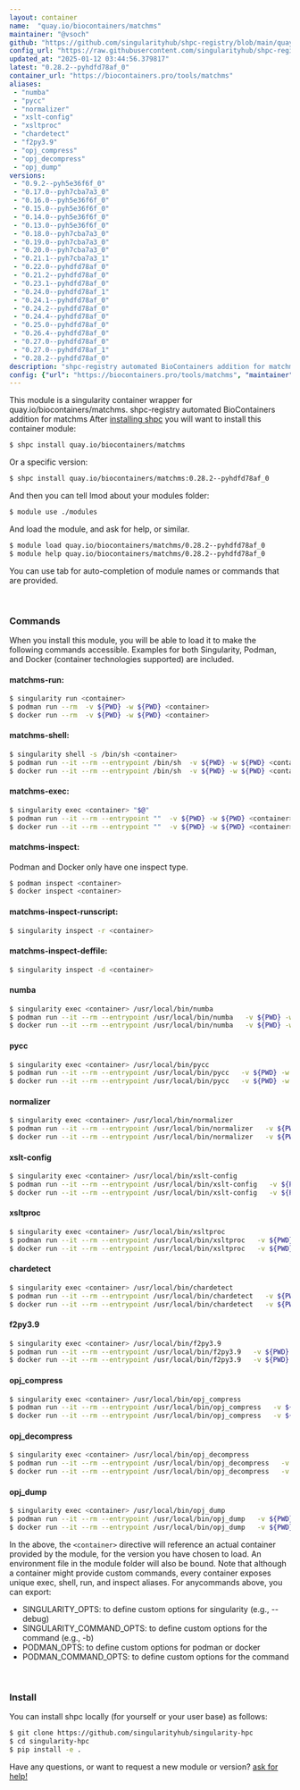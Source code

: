 ```yaml
---
layout: container
name:  "quay.io/biocontainers/matchms"
maintainer: "@vsoch"
github: "https://github.com/singularityhub/shpc-registry/blob/main/quay.io/biocontainers/matchms/container.yaml"
config_url: "https://raw.githubusercontent.com/singularityhub/shpc-registry/main/quay.io/biocontainers/matchms/container.yaml"
updated_at: "2025-01-12 03:44:56.379817"
latest: "0.28.2--pyhdfd78af_0"
container_url: "https://biocontainers.pro/tools/matchms"
aliases:
 - "numba"
 - "pycc"
 - "normalizer"
 - "xslt-config"
 - "xsltproc"
 - "chardetect"
 - "f2py3.9"
 - "opj_compress"
 - "opj_decompress"
 - "opj_dump"
versions:
 - "0.9.2--pyh5e36f6f_0"
 - "0.17.0--pyh7cba7a3_0"
 - "0.16.0--pyh5e36f6f_0"
 - "0.15.0--pyh5e36f6f_0"
 - "0.14.0--pyh5e36f6f_0"
 - "0.13.0--pyh5e36f6f_0"
 - "0.18.0--pyh7cba7a3_0"
 - "0.19.0--pyh7cba7a3_0"
 - "0.20.0--pyh7cba7a3_0"
 - "0.21.1--pyh7cba7a3_1"
 - "0.22.0--pyhdfd78af_0"
 - "0.21.2--pyhdfd78af_0"
 - "0.23.1--pyhdfd78af_0"
 - "0.24.0--pyhdfd78af_1"
 - "0.24.1--pyhdfd78af_0"
 - "0.24.2--pyhdfd78af_0"
 - "0.24.4--pyhdfd78af_0"
 - "0.25.0--pyhdfd78af_0"
 - "0.26.4--pyhdfd78af_0"
 - "0.27.0--pyhdfd78af_0"
 - "0.27.0--pyhdfd78af_1"
 - "0.28.2--pyhdfd78af_0"
description: "shpc-registry automated BioContainers addition for matchms"
config: {"url": "https://biocontainers.pro/tools/matchms", "maintainer": "@vsoch", "description": "shpc-registry automated BioContainers addition for matchms", "latest": {"0.28.2--pyhdfd78af_0": "sha256:89b6a7250616af0decf0d99c6134da00f92e392bcb6c573cc10e323d16b1e281"}, "tags": {"0.9.2--pyh5e36f6f_0": "sha256:d1a8f1d785b8993724305e4684caae5bc194b9fbb99053883eacfead753f20c0", "0.17.0--pyh7cba7a3_0": "sha256:e627c7edc52623413aaaa9a8e0d5ab36745a674a134fc9068ebfca9c2b64fef4", "0.16.0--pyh5e36f6f_0": "sha256:cdf51e0e46be5f20c34b9ab1cb65a91fb2e442816ef18b1a9c7b6f684dc686b9", "0.15.0--pyh5e36f6f_0": "sha256:7eb8d5731823c178bef092c725dcb4c2caebef300ac97c4607ff23bba500602a", "0.14.0--pyh5e36f6f_0": "sha256:99c8f316ffe94fdff131082c7cd6b46034c5d88eacf11dd1d2dc3b752fd688c3", "0.13.0--pyh5e36f6f_0": "sha256:7063e83d9cbf4047af3950a2fa29ec82e374f446ac033cea554759df9517537b", "0.18.0--pyh7cba7a3_0": "sha256:c2ad348646f2dfb3544b4bc63f8c0bc485dc0e41372f6f92789d8c044c830b2b", "0.19.0--pyh7cba7a3_0": "sha256:89953c25bd9b6f146c757f773ffa85fccbbb6e74ad2933d037db7624d33484d6", "0.20.0--pyh7cba7a3_0": "sha256:0f5b62b6f60ee1dcff8fa0312bdeae42eea4bc6e3fdd7de5a5606c09eb4bb176", "0.21.1--pyh7cba7a3_1": "sha256:604aa431ee5865426ba8c5c891b653f87a6ace2ef4edb447d660bccec8205e58", "0.22.0--pyhdfd78af_0": "sha256:5edb5f66bf1f58ca9a08a90130f7f60f0f1ed3e5abed51bba960f83003cb50a6", "0.21.2--pyhdfd78af_0": "sha256:3729fbb9320fdddc713d39e8820b3c6f591206c832712d2ecf30a9b0933e30be", "0.23.1--pyhdfd78af_0": "sha256:d1d7aa30b281b920c627fc2551acbe675d16b447a763837b1607715242a48a9b", "0.24.0--pyhdfd78af_1": "sha256:4026ba35c70e292ba6981767aa86bd6899ae8cd623df7586a7875b8805382bf0", "0.24.1--pyhdfd78af_0": "sha256:fe3473d65240212621445b10237715a2e0d4f12b66c437540d601e8453044c7d", "0.24.2--pyhdfd78af_0": "sha256:381beb8f3a9b772df8608d9dc81228596006f55d1ce75f661e1d571b494fbf69", "0.24.4--pyhdfd78af_0": "sha256:90749df13c1d96a0da55be7cd49881ce45e698fd820758c9f6780b7ae3077f70", "0.25.0--pyhdfd78af_0": "sha256:f05c8c314d4bc6fccf6d8587c8eaad653fa77d561a2f82cd03827f6248b37e79", "0.26.4--pyhdfd78af_0": "sha256:5de845971b5f9c9f74182675541c2e6e0fc98356136a60cc264bf5fe87febdd1", "0.27.0--pyhdfd78af_0": "sha256:25e08859755994ce8d476bdd6c8c39907ae31d00ee076041f33efeb22ae59913", "0.27.0--pyhdfd78af_1": "sha256:30272c2c5b4d42fecf0bdc20b02f868b6ab212df702d7e010691a808c6261de9", "0.28.2--pyhdfd78af_0": "sha256:89b6a7250616af0decf0d99c6134da00f92e392bcb6c573cc10e323d16b1e281"}, "docker": "quay.io/biocontainers/matchms", "aliases": {"numba": "/usr/local/bin/numba", "pycc": "/usr/local/bin/pycc", "normalizer": "/usr/local/bin/normalizer", "xslt-config": "/usr/local/bin/xslt-config", "xsltproc": "/usr/local/bin/xsltproc", "chardetect": "/usr/local/bin/chardetect", "f2py3.9": "/usr/local/bin/f2py3.9", "opj_compress": "/usr/local/bin/opj_compress", "opj_decompress": "/usr/local/bin/opj_decompress", "opj_dump": "/usr/local/bin/opj_dump"}}
---
```


This module is a singularity container wrapper for quay.io/biocontainers/matchms.
shpc-registry automated BioContainers addition for matchms
After [installing shpc](#install) you will want to install this container module:


```bash
$ shpc install quay.io/biocontainers/matchms
```

Or a specific version:

```bash
$ shpc install quay.io/biocontainers/matchms:0.28.2--pyhdfd78af_0
```

And then you can tell lmod about your modules folder:

```bash
$ module use ./modules
```

And load the module, and ask for help, or similar.

```bash
$ module load quay.io/biocontainers/matchms/0.28.2--pyhdfd78af_0
$ module help quay.io/biocontainers/matchms/0.28.2--pyhdfd78af_0
```

You can use tab for auto-completion of module names or commands that are provided.

<br>

### Commands

When you install this module, you will be able to load it to make the following commands accessible.
Examples for both Singularity, Podman, and Docker (container technologies supported) are included.

#### matchms-run:

```bash
$ singularity run <container>
$ podman run --rm  -v ${PWD} -w ${PWD} <container>
$ docker run --rm  -v ${PWD} -w ${PWD} <container>
```

#### matchms-shell:

```bash
$ singularity shell -s /bin/sh <container>
$ podman run --it --rm --entrypoint /bin/sh  -v ${PWD} -w ${PWD} <container>
$ docker run --it --rm --entrypoint /bin/sh  -v ${PWD} -w ${PWD} <container>
```

#### matchms-exec:

```bash
$ singularity exec <container> "$@"
$ podman run --it --rm --entrypoint ""  -v ${PWD} -w ${PWD} <container> "$@"
$ docker run --it --rm --entrypoint ""  -v ${PWD} -w ${PWD} <container> "$@"
```

#### matchms-inspect:

Podman and Docker only have one inspect type.

```bash
$ podman inspect <container>
$ docker inspect <container>
```

#### matchms-inspect-runscript:

```bash
$ singularity inspect -r <container>
```

#### matchms-inspect-deffile:

```bash
$ singularity inspect -d <container>
```


#### numba

```bash
$ singularity exec <container> /usr/local/bin/numba
$ podman run --it --rm --entrypoint /usr/local/bin/numba   -v ${PWD} -w ${PWD} <container> -c " $@"
$ docker run --it --rm --entrypoint /usr/local/bin/numba   -v ${PWD} -w ${PWD} <container> -c " $@"
```


#### pycc

```bash
$ singularity exec <container> /usr/local/bin/pycc
$ podman run --it --rm --entrypoint /usr/local/bin/pycc   -v ${PWD} -w ${PWD} <container> -c " $@"
$ docker run --it --rm --entrypoint /usr/local/bin/pycc   -v ${PWD} -w ${PWD} <container> -c " $@"
```


#### normalizer

```bash
$ singularity exec <container> /usr/local/bin/normalizer
$ podman run --it --rm --entrypoint /usr/local/bin/normalizer   -v ${PWD} -w ${PWD} <container> -c " $@"
$ docker run --it --rm --entrypoint /usr/local/bin/normalizer   -v ${PWD} -w ${PWD} <container> -c " $@"
```


#### xslt-config

```bash
$ singularity exec <container> /usr/local/bin/xslt-config
$ podman run --it --rm --entrypoint /usr/local/bin/xslt-config   -v ${PWD} -w ${PWD} <container> -c " $@"
$ docker run --it --rm --entrypoint /usr/local/bin/xslt-config   -v ${PWD} -w ${PWD} <container> -c " $@"
```


#### xsltproc

```bash
$ singularity exec <container> /usr/local/bin/xsltproc
$ podman run --it --rm --entrypoint /usr/local/bin/xsltproc   -v ${PWD} -w ${PWD} <container> -c " $@"
$ docker run --it --rm --entrypoint /usr/local/bin/xsltproc   -v ${PWD} -w ${PWD} <container> -c " $@"
```


#### chardetect

```bash
$ singularity exec <container> /usr/local/bin/chardetect
$ podman run --it --rm --entrypoint /usr/local/bin/chardetect   -v ${PWD} -w ${PWD} <container> -c " $@"
$ docker run --it --rm --entrypoint /usr/local/bin/chardetect   -v ${PWD} -w ${PWD} <container> -c " $@"
```


#### f2py3.9

```bash
$ singularity exec <container> /usr/local/bin/f2py3.9
$ podman run --it --rm --entrypoint /usr/local/bin/f2py3.9   -v ${PWD} -w ${PWD} <container> -c " $@"
$ docker run --it --rm --entrypoint /usr/local/bin/f2py3.9   -v ${PWD} -w ${PWD} <container> -c " $@"
```


#### opj_compress

```bash
$ singularity exec <container> /usr/local/bin/opj_compress
$ podman run --it --rm --entrypoint /usr/local/bin/opj_compress   -v ${PWD} -w ${PWD} <container> -c " $@"
$ docker run --it --rm --entrypoint /usr/local/bin/opj_compress   -v ${PWD} -w ${PWD} <container> -c " $@"
```


#### opj_decompress

```bash
$ singularity exec <container> /usr/local/bin/opj_decompress
$ podman run --it --rm --entrypoint /usr/local/bin/opj_decompress   -v ${PWD} -w ${PWD} <container> -c " $@"
$ docker run --it --rm --entrypoint /usr/local/bin/opj_decompress   -v ${PWD} -w ${PWD} <container> -c " $@"
```


#### opj_dump

```bash
$ singularity exec <container> /usr/local/bin/opj_dump
$ podman run --it --rm --entrypoint /usr/local/bin/opj_dump   -v ${PWD} -w ${PWD} <container> -c " $@"
$ docker run --it --rm --entrypoint /usr/local/bin/opj_dump   -v ${PWD} -w ${PWD} <container> -c " $@"
```



In the above, the `<container>` directive will reference an actual container provided
by the module, for the version you have chosen to load. An environment file in the
module folder will also be bound. Note that although a container
might provide custom commands, every container exposes unique exec, shell, run, and
inspect aliases. For anycommands above, you can export:

 - SINGULARITY_OPTS: to define custom options for singularity (e.g., --debug)
 - SINGULARITY_COMMAND_OPTS: to define custom options for the command (e.g., -b)
 - PODMAN_OPTS: to define custom options for podman or docker
 - PODMAN_COMMAND_OPTS: to define custom options for the command

<br>

### Install

You can install shpc locally (for yourself or your user base) as follows:

```bash
$ git clone https://github.com/singularityhub/singularity-hpc
$ cd singularity-hpc
$ pip install -e .
```

Have any questions, or want to request a new module or version? [ask for help!](https://github.com/singularityhub/singularity-hpc/issues)